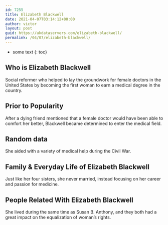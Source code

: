 ```yaml
---
id: 7255
title: Elizabeth Blackwell
date: 2021-04-07T03:14:12+00:00
author: victor
layout: post
guid: https://ukdataservers.com/elizabeth-blackwell/
permalink: /04/07/elizabeth-blackwell/
---
```


* some text
{: toc}


## Who is Elizabeth Blackwell



Social reformer who helped to lay the groundwork for female doctors in the United States by becoming the first woman to earn a medical degree in the country.

                
                
                
## Prior to Popularity



After a dying friend mentioned that a female doctor would have been able to comfort her better, Blackwell became determined to enter the medical field.

                
                
                
## Random data



She aided with a variety of medical help during the Civil War.

                
                
                
## Family & Everyday Life of Elizabeth Blackwell



Just like her four sisters, she never married, instead focusing on her career and passion for medicine.

                
                
                
## People Related With Elizabeth Blackwell



She lived during the same time as Susan B. Anthony, and they both had a great impact on the equalization of woman&#8217;s rights.

                
              
            
          
          
          